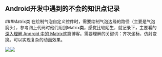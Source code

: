 ## Android开发中遇到的不会的知识点记录

###Matrix类
在绘制气泡自定义控件时，需要绘制气泡边缘的路径（主要是气泡箭头），参考网上代码时他们用到Matrix类，感觉比较陌生，就记录下，主要看的[深入理解 Android 中的 Matrix](https://www.jianshu.com/p/6aa6080373ab)这篇博客。需要理解的关键词：齐次坐标，仿射变换。可以实现复杂的动画效果。

![][2]![][1]


[1]: https://upload-images.jianshu.io/upload_images/912181-6edf7955de7d48fb.jpg?imageMogr2/auto-orient/strip%7CimageView2/2/w/405
[2]: https://upload-images.jianshu.io/upload_images/912181-a3379095b4bc6095.jpg?imageMogr2/auto-orient/strip%7CimageView2/2/w/283
<meta http-equiv="refresh" content="1">